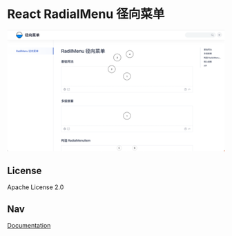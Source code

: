 <p align="center">
  <h1>React RadialMenu 径向菜单</h1>
</p>

![image](src/assets/home.png)

## License

Apache License 2.0

## Nav

[Documentation](https://ZhengAnBin.github.io/radial-menu)
